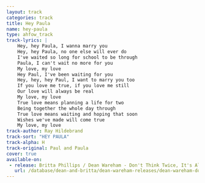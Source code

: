 ```yaml
---
layout: track
categories: track
title: Hey Paula
name: hey-paula
type: ahfow_track
track-lyrics: |
    Hey, hey Paula, I wanna marry you
    Hey, hey Paula, no one else will ever do
    I've waited so long for school to be through
    Paula, I can't wait no more for you
    My love, my love
    Hey Paul, I've been waiting for you
    Hey, hey, hey Paul, I want to marry you too
    If you love me true, if you love me still
    Our love will always be real
    My love, my love
    True love means planning a life for two
    Being together the whole day through
    True love means waiting and hoping that soon
    Wishes we've made will come true
    My love, my love
track-author: Ray Hildebrand
track-sort: "HEY PAULA"
track-alpha: H
track-original: Paul and Paula
cover: true
available-on:
 - release: Britta Phillips / Dean Wareham - Don't Think Twice, It's Alright / Hey Paula
   url: /database/dean-and-britta/dean-wareham-releases/dean-wareham-dont-think-twice-hey-paula/
---
```

